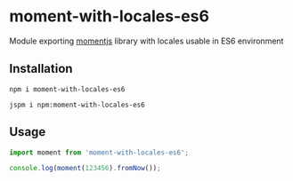 # moment-with-locales-es6

Module exporting [momentjs](https://github.com/moment/moment) library with locales usable in ES6 environment

## Installation

```
npm i moment-with-locales-es6
```
```
jspm i npm:moment-with-locales-es6
```

## Usage

```javascript
import moment from 'moment-with-locales-es6';

console.log(moment(123456).fromNow());
```
